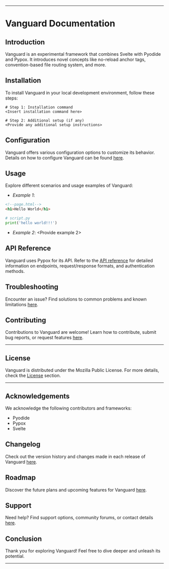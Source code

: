 
---

# Vanguard Documentation

## Introduction
Vanguard is an experimental framework that combines Svelte with Pyodide and Pypox. It introduces novel concepts like no-reload anchor tags, convention-based file routing system, and more.

## Installation
To install Vanguard in your local development environment, follow these steps:

```
# Step 1: Installation command
<Insert installation command here>

# Step 2: Additional setup (if any)
<Provide any additional setup instructions>
```

## Configuration
Vanguard offers various configuration options to customize its behavior. Details on how to configure Vanguard can be found [here](#configuration).

## Usage
Explore different scenarios and usage examples of Vanguard:

- *Example 1*: 

```html
<!--page.html-->
<h1>Hello World</h1>
```

```python
# script.py
print('hello world!!!')
```

- *Example 2*: <Provide example 2>

## API Reference
Vanguard uses Pypox for its API. Refer to the [API reference](#api-reference) for detailed information on endpoints, request/response formats, and authentication methods.

## Troubleshooting
Encounter an issue? Find solutions to common problems and known limitations [here](#troubleshooting).

## Contributing
Contributions to Vanguard are welcome! Learn how to contribute, submit bug reports, or request features [here](#contributing).

---

## License
Vanguard is distributed under the Mozilla Public License. For more details, check the [License](#license) section.

---

## Acknowledgements
We acknowledge the following contributors and frameworks:

- Pyodide
- Pypox
- Svelte

## Changelog
Check out the version history and changes made in each release of Vanguard [here](#changelog).

## Roadmap
Discover the future plans and upcoming features for Vanguard [here](#roadmap).

## Support
Need help? Find support options, community forums, or contact details [here](#support).

## Conclusion
Thank you for exploring Vanguard! Feel free to dive deeper and unleash its potential.

---
